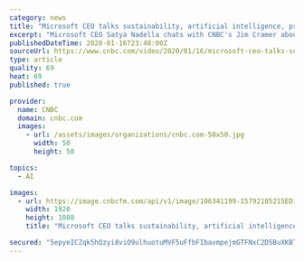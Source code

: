 ```yaml
---
category: news
title: "Microsoft CEO talks sustainability, artificial intelligence, privacy and satisfying shareholders"
excerpt: "Microsoft CEO Satya Nadella chats with CNBC's Jim Cramer about the software giant's plans to become carbon negative by 2030."
publishedDateTime: 2020-01-16T23:40:00Z
sourceUrl: https://www.cnbc.com/video/2020/01/16/microsoft-ceo-talks-sustainability-ai-privacy-and-shareholders.html
type: article
quality: 69
heat: 69
published: true

provider:
  name: CNBC
  domain: cnbc.com
  images:
    - url: /assets/images/organizations/cnbc.com-50x50.jpg
      width: 50
      height: 50

topics:
  - AI

images:
  - url: https://image.cnbcfm.com/api/v1/image/106341199-15792185215ED1-MM-Block-B-011620.jpg?v=1579218520
    width: 1920
    height: 1080
    title: "Microsoft CEO talks sustainability, artificial intelligence, privacy and satisfying shareholders"

secured: "5epyeICZqk5hQzyi8viO9ulhuotuMVF5uFfbFIbavmpejmGTFNxC2D5BuXKBT7tM+iS0DkO6agsiM143RVIc0rWQxxt9kXL7QQ7EmWO8IJ87OT7yuFC0/Lw09ATnVXZ6EysGhSrZSACwbJyrYHDWC2BmXRvU1auhzjR2c+AgFcVfO4kIZjaIhA3M3sORDt40KzjItEK2dz7Lg8UOnmOJVPxXcJbXa/SnvOxcY0deJHUK84cP9R8cleab94O41VFOGAkvTVJxBKSj8uNRK/+r6q9BXpJi6SbdUAfd2KlG8g0ZeXVzIy3bUz8blef2ILHHojyePux5cdK5hDIgJ77Bs0rEdDXqNwBPtLpxXcd1RYvPX24LCzRie5YyCmVPOzi/Mi2e/23VIIbjbfuSlsmL0QKNWTznaiytxoaW121fidagBbN66FxlOZSWro2BjPppfwdS+2HNuMBD1zS8gjFgkA==;XTAQBGsVS+5oqB5RqwekjQ=="
---
```


